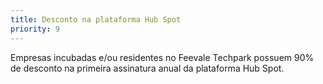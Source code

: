 ```yaml
---
title: Desconto na plataforma Hub Spot
priority: 9
---
```

Empresas incubadas e/ou residentes no Feevale Techpark possuem 90% de desconto na primeira assinatura anual da plataforma Hub Spot.